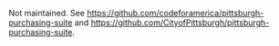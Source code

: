 Not maintained. See https://github.com/codeforamerica/pittsburgh-purchasing-suite and https://github.com/CityofPittsburgh/pittsburgh-purchasing-suite.
